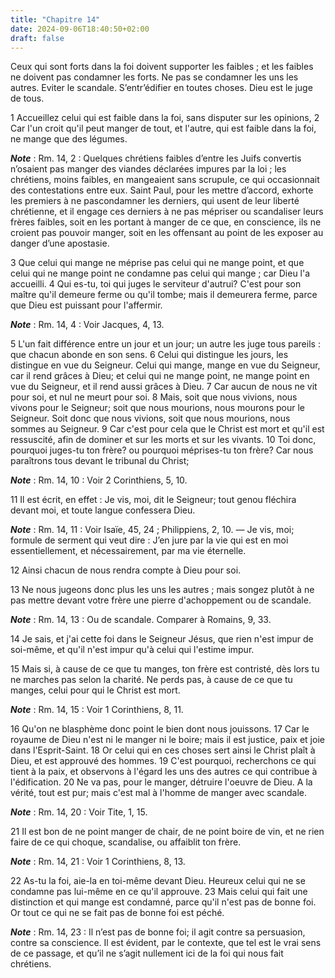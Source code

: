 ```yaml
---
title: "Chapitre 14"
date: 2024-09-06T18:40:50+02:00
draft: false
---
```



Ceux qui sont forts dans la foi doivent supporter les faibles ; et les faibles ne doivent pas condamner les forts.
Ne pas se condamner les uns les autres.
Eviter le scandale.
S’entr’édifier en toutes choses.
Dieu est le juge de tous.


1 Accueillez celui qui est faible dans la foi, sans disputer sur les opinions, 2 Car l'un croit qu'il peut manger de tout, et l'autre, qui est faible dans la foi, ne mange que des légumes.

***Note*** :  Rm. 14, 2 : Quelques chrétiens faibles d’entre les Juifs convertis n’osaient pas manger des viandes déclarées impures par la loi ; les chrétiens, moins faibles, en mangeaient sans scrupule, ce qui occasionnait des contestations entre eux. Saint Paul, pour les mettre d’accord, exhorte les premiers à ne pascondamner les derniers, qui usent de leur liberté chrétienne, et il engage ces derniers à ne pas mépriser ou scandaliser leurs frères faibles, soit en les portant à manger de ce que, en conscience, ils ne croient pas pouvoir manger, soit en les offensant au point de les exposer au danger d’une apostasie.

3 Que celui qui mange ne méprise pas celui qui ne mange point, et que celui qui ne mange point ne condamne pas celui qui mange ; car Dieu l'a accueilli. 4 Qui es-tu, toi qui juges le serviteur d'autrui? C'est pour son maître qu'il demeure ferme ou qu'il tombe; mais il demeurera ferme, parce que Dieu est puissant pour l'affermir.

***Note*** :  Rm. 14, 4 : Voir Jacques, 4, 13.

5 L'un fait différence entre un jour et un jour; un autre les juge tous pareils : que chacun abonde en son sens. 6 Celui qui distingue les jours, les distingue en vue du Seigneur. Celui qui mange, mange en vue du Seigneur, car il rend grâces à Dieu; et celui qui ne mange point, ne mange point en vue du Seigneur, et il rend aussi grâces à Dieu. 7 Car aucun de nous ne vit pour soi, et nul ne meurt pour soi. 8 Mais, soit que nous vivions, nous vivons pour le Seigneur; soit que nous mourions, nous mourons pour le Seigneur. Soit donc que nous vivions, soit que nous mourions, nous sommes au Seigneur. 9 Car c'est pour cela que le Christ est mort et qu'il est ressuscité, afin de dominer et sur les morts et sur les vivants. 10 Toi donc, pourquoi juges-tu ton frère? ou pourquoi méprises-tu ton frère? Car nous paraîtrons tous devant le tribunal du Christ;

***Note*** :  Rm. 14, 10 : Voir 2 Corinthiens, 5, 10.

11 Il est écrit, en effet : Je vis, moi, dit le Seigneur; tout genou fléchira devant moi, et toute langue confessera Dieu.

***Note*** :  Rm. 14, 11 : Voir Isaïe, 45, 24 ; Philippiens, 2, 10. ― Je vis, moi; formule de serment qui veut dire : J’en jure par la vie qui est en moi essentiellement, et nécessairement, par ma vie éternelle.

12 Ainsi chacun de nous rendra compte à Dieu pour soi.


13 Ne nous jugeons donc plus les uns les autres ; mais songez plutôt à ne pas mettre devant votre frère une pierre d'achoppement ou de scandale.

***Note*** :  Rm. 14, 13 : Ou de scandale. Comparer à Romains, 9, 33.

14 Je sais, et j'ai cette foi dans le Seigneur Jésus, que rien n'est impur de soi-même, et qu'il n'est impur qu'à celui qui l'estime impur.


15 Mais si, à cause de ce que tu manges, ton frère est contristé, dès lors tu ne marches pas selon la charité. Ne perds pas, à cause de ce que tu manges, celui pour qui le Christ est mort.

***Note*** :  Rm. 14, 15 : Voir 1 Corinthiens, 8, 11.

16 Qu'on ne blasphème donc point le bien dont nous jouissons. 17 Car le royaume de Dieu n'est ni le manger ni le boire; mais il est justice, paix et joie dans l'Esprit-Saint. 18 Or celui qui en ces choses sert ainsi le Christ plaît à Dieu, et est approuvé des hommes. 19 C'est pourquoi, recherchons ce qui tient à la paix, et observons à l'égard les uns des autres ce qui contribue à l'édification. 20 Ne va pas, pour le manger, détruire l'oeuvre de Dieu. A la vérité, tout est pur; mais c'est mal à l'homme de manger avec scandale.

***Note*** :  Rm. 14, 20 : Voir Tite, 1, 15.

21 Il est bon de ne point manger de chair, de ne point boire de vin, et ne rien faire de ce qui choque, scandalise, ou affaiblit ton frère.

***Note*** :  Rm. 14, 21 : Voir 1 Corinthiens, 8, 13.

22 As-tu la foi, aie-la en toi-même devant Dieu. Heureux celui qui ne se condamne pas lui-même en ce qu'il approuve. 23 Mais celui qui fait une distinction et qui mange est condamné, parce qu'il n'est pas de bonne foi. Or tout ce qui ne se fait pas de bonne foi est péché.

***Note*** :  Rm. 14, 23 : Il n’est pas de bonne foi; il agit contre sa persuasion, contre sa conscience. Il est évident, par le contexte, que tel est le vrai sens de ce passage, et qu’il ne s’agit nullement ici de la foi qui nous fait chrétiens.

